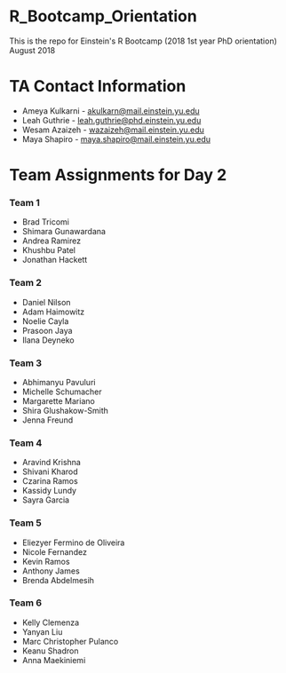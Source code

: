 # R_Bootcamp_Orientation

This is the repo for Einstein's R Bootcamp (2018 1st year PhD orientation) August 2018

TA Contact Information
===========
* Ameya Kulkarni - akulkarn@mail.einstein.yu.edu
* Leah Guthrie - leah.guthrie@phd.einstein.yu.edu 
* Wesam Azaizeh - wazaizeh@mail.einstein.yu.edu 
* Maya Shapiro - maya.shapiro@mail.einstein.yu.edu 


Team Assignments for Day 2
===========

### Team 1
* Brad Tricomi
* Shimara Gunawardana
* Andrea Ramirez
* Khushbu Patel
* Jonathan Hackett

### Team 2
* Daniel Nilson
* Adam Haimowitz
* Noelie Cayla
* Prasoon Jaya
* Ilana Deyneko

### Team 3
* Abhimanyu Pavuluri
* Michelle Schumacher
* Margarette Mariano
* Shira Glushakow-Smith
* Jenna Freund

### Team 4
* Aravind Krishna
* Shivani Kharod
* Czarina Ramos
* Kassidy Lundy
* Sayra Garcia

### Team 5
* Eliezyer Fermino de Oliveira
* Nicole Fernandez
* Kevin Ramos
* Anthony James
* Brenda Abdelmesih

### Team 6
* Kelly Clemenza
* Yanyan Liu
* Marc Christopher Pulanco
* Keanu Shadron
* Anna Maekiniemi



